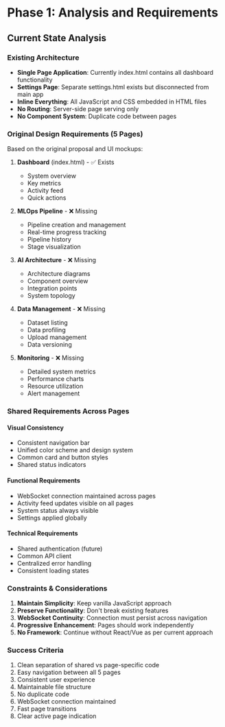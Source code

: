 # Phase 1: Analysis and Requirements

## Current State Analysis

### Existing Architecture
- **Single Page Application**: Currently index.html contains all dashboard functionality
- **Settings Page**: Separate settings.html exists but disconnected from main app
- **Inline Everything**: All JavaScript and CSS embedded in HTML files
- **No Routing**: Server-side page serving only
- **No Component System**: Duplicate code between pages

### Original Design Requirements (5 Pages)
Based on the original proposal and UI mockups:

1. **Dashboard** (index.html) - ✅ Exists
   - System overview
   - Key metrics
   - Activity feed
   - Quick actions

2. **MLOps Pipeline** - ❌ Missing
   - Pipeline creation and management
   - Real-time progress tracking
   - Pipeline history
   - Stage visualization

3. **AI Architecture** - ❌ Missing
   - Architecture diagrams
   - Component overview
   - Integration points
   - System topology

4. **Data Management** - ❌ Missing
   - Dataset listing
   - Data profiling
   - Upload management
   - Data versioning

5. **Monitoring** - ❌ Missing
   - Detailed system metrics
   - Performance charts
   - Resource utilization
   - Alert management

### Shared Requirements Across Pages

#### Visual Consistency
- Consistent navigation bar
- Unified color scheme and design system
- Common card and button styles
- Shared status indicators

#### Functional Requirements
- WebSocket connection maintained across pages
- Activity feed updates visible on all pages
- System status always visible
- Settings applied globally

#### Technical Requirements
- Shared authentication (future)
- Common API client
- Centralized error handling
- Consistent loading states

### Constraints & Considerations

1. **Maintain Simplicity**: Keep vanilla JavaScript approach
2. **Preserve Functionality**: Don't break existing features
3. **WebSocket Continuity**: Connection must persist across navigation
4. **Progressive Enhancement**: Pages should work independently
5. **No Framework**: Continue without React/Vue as per current approach

### Success Criteria

1. Clean separation of shared vs page-specific code
2. Easy navigation between all 5 pages
3. Consistent user experience
4. Maintainable file structure
5. No duplicate code
6. WebSocket connection maintained
7. Fast page transitions
8. Clear active page indication